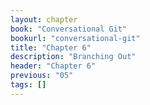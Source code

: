 ```yaml
---
layout: chapter
book: "Conversational Git"
bookurl: "conversational-git"
title: "Chapter 6"
description: "Branching Out"
header: "Chapter 6"
previous: "05"
tags: []
---
```



